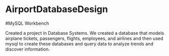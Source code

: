 # AirportDatabaseDesign

#MySQL Workbench 

Created a project in Database Systems. We created a database that models airplane tickets, passengers, flights, employees, and airlines and then used mysql to create these databases and query data to analyze trends and discover information.
